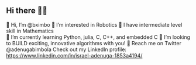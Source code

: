 ## Hi there 👋🏾

🚀 Hi, I’m @bximbo
🚀 I’m interested in Robotics
🚀 I have intermediate level skill in Mathematics  
🚀 I’m currently learning Python, julia, C, C++, and embedded C
🚀 I’m looking to BUILD exciting, innovative algorithms with you!
🚀 Reach me on Twitter @adenugabimbola
Check out my LinkedIn profile: https://www.linkedin.com/in/israel-adenuga-1853a4194/

